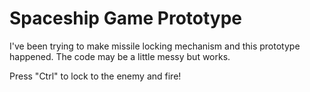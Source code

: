 # Spaceship Game Prototype
 I've been trying to make missile locking mechanism and this prototype happened. The code may be a little messy but works. 
 
 Press "Ctrl" to lock to the enemy and fire!
